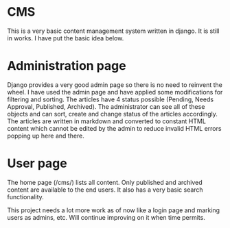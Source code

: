 # CMS

This is a very basic content management system written in django. It is still in works. I have put the basic idea below.

Administration page
====================
Django provides a very good admin page so there is no need to reinvent the wheel. I have used the admin page and have applied some modifications for filtering and sorting. 
The articles have 4 status possible (Pending, Needs Approval, Published, Archived). The administrator can see all of these objects and can sort, create and change status of
the articles accordingly. The articles are written in markdown and converted to constant HTML content which cannot be edited by the admin to reduce invalid HTML errors popping up 
here and there.

User page
=========
The home page (/cms/) lists all content. Only published and archived content are available to the end users. It also has a very basic search functionality.

This project needs a lot more work as of now like a login page and marking users as admins, etc. Will continue improving on it when time permits.
